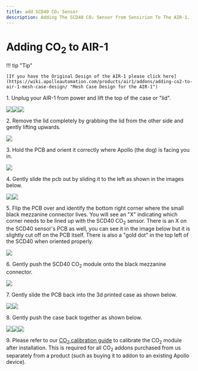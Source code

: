 ```yaml
---
title: add SCD40 CO₂ Sensor
description: Adding The SCD40 CO₂ Sensor from Sensirion To The AIR-1.
---
```

# Adding CO<sub>2</sub> to AIR-1

!!! tip "Tip"

    [If you have the Original Design of the AIR-1 please click here](https://wiki.apolloautomation.com/products/air1/addons/adding-co2-to-air-1-mesh-case-design/ "Mesh Case Design for the AIR-1")

1\. Unplug your AIR-1 from power and lift the top of the case or "lid".

![](../../../../assets/air-1-add-co2-pic-1.jpg)![](../../../../assets/air-1-add-co2-pic-2.jpg)![](../../../../assets/air-1-add-co2-pic-3.jpg)

2\. Remove the lid completely by grabbing the lid from the other side and gently lifting upwards.

![](../../../../assets/air-1-add-co2-pic-4.jpg)

3\. Hold the PCB and orient it correctly where Apollo (the dog) is facing you in.

![](../../../../assets/air-1-add-co2-pic-5.jpg)

4\. Gently slide the pcb out by sliding it to the left as shown in the images below.

![](../../../../assets/air-1-add-co2-pic-6.jpg)![](../../../../assets/air-1-add-co2-pic-7.jpg)

5\. Flip the PCB over and identify the bottom right corner where the small black mezzanine connector lives. You will see an "X" indicating which corner needs to be lined up with the SCD40 CO<sub>2</sub> sensor. There is an X on the SCD40 sensor's PCB as well, you can see it in the image below but it is slightly cut off on the PCB itself. There is also a "gold dot" in the top left of the SCD40 when oriented properly.

![](../../../../assets/air-1-add-co2-pic-8.jpg)

6\. Gently push the SCD40 CO<sub>2</sub> module onto the black mezzanine connector.

![](../../../../assets/air-1-add-co2-pic-9-1.jpg)

7\. Gently slide the PCB back into the 3d printed case as shown below.

![](../../../../assets/air-1-add-co2-pic-10.jpg)![](../../../../assets/air-1-add-co2-pic-11.jpg)

8\. Gently push the case back together as shown below.

![](../../../../assets/air-1-add-co2-pic-12.jpg)![](../../../../assets/air-1-add-co2-pic-13.jpg)![](../../../../assets/air-1-add-co2-pic-14.jpg)

9\. Please refer to our [CO<sub>2</sub> calibration guide](https://wiki.apolloautomation.com/products/general/calibrating-and-updating/co2-calibration/ "CO2 Calibration") to calibrate the CO<sub>2</sub> module after installation. This is required for all CO<sub>2</sub> addons purchased from us separately from a product (such as buying it to addon to an existing Apollo device).